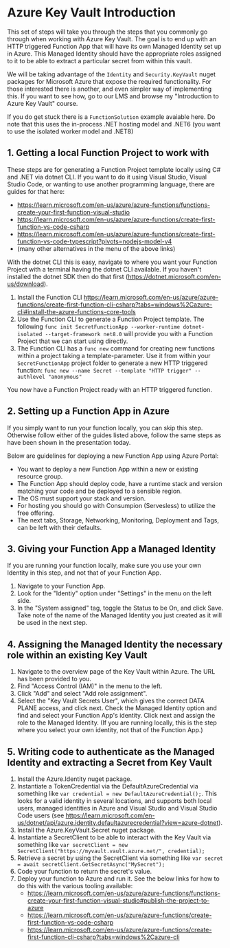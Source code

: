 # Azure Key Vault Introduction

This set of steps will take you through the steps that you commonly go through when working with Azure Key Vault. The goal is to end up with an HTTP triggered Function App that will have its own Managed Identity set up in Azure. This Managed Identity should have the appropriate roles assigned to it to be able to extract a particular secret from within this vault.

We will be taking advantage of the `Identity` and `Security.KeyVault` nuget packages for Microsoft Azure that expose the required functionality. For those interested there is another, and even simpler way of implementing this. If you want to see how, go to our LMS and browse my "Introduction to Azure Key Vault" course.

If you do get stuck there is a `FunctionSolution` example avaiable here. Do note that this uses the in-process .NET hosting model and .NET6 (you want to use the isolated worker model and .NET8)

## 1. Getting a local Function Project to work with

These steps are for generating a Function Project template locally using C# and .NET via dotnet CLI. If you want to do it using Visual Studio, Visual Studio Code, or wanting to use another programming language, there are guides for that here:

- https://learn.microsoft.com/en-us/azure/azure-functions/functions-create-your-first-function-visual-studio
- https://learn.microsoft.com/en-us/azure/azure-functions/create-first-function-vs-code-csharp
- https://learn.microsoft.com/en-us/azure/azure-functions/create-first-function-vs-code-typescript?pivots=nodejs-model-v4
- (many other alternatives in the menu of the above links)

With the dotnet CLI this is easy, navigate to where you want your Function Project with a terminal having the dotnet CLI available.
If you haven't installed the dotnet SDK then do that first (https://dotnet.microsoft.com/en-us/download).

1. Install the Function CLI https://learn.microsoft.com/en-us/azure/azure-functions/create-first-function-cli-csharp?tabs=windows%2Cazure-cli#install-the-azure-functions-core-tools
2. Use the Function CLI to generate a Function Project template. The following `func init SecretFunctionApp --worker-runtime dotnet-isolated --target-framework net8.0` will provide you with a Function Project that we can start using directly.
3. The Function CLI has a `func new` command for creating new functions within a project taking a template-parameter. Use it from within your `SecretFunctionApp` project folder to generate a new HTTP triggered function: `func new --name Secret --template "HTTP trigger" --authlevel "anonymous"`

You now have a Function Project ready with an HTTP triggered function.

## 2. Setting up a Function App in Azure

If you simply want to run your function locally, you can skip this step. Otherwise follow either of the guides listed above, follow the same steps as have been shown in the presentation today.

Below are guidelines for deploying a new Function App using Azure Portal:

- You want to deploy a new Function App within a new or existing resource group.
- The Function App should deploy code, have a runtime stack and version matching your code and be deployed to a sensible region.
- The OS must support your stack and version.
- For hosting you should go with Consumpion (Servesless) to utilize the free offering.
- The next tabs, Storage, Networking, Monitoring, Deployment and Tags, can be left with their defaults.

## 3. Giving your Function App a Managed Identity

If you are running your function locally, make sure you use your own Identity in this step, and not that of your Function App.

1. Navigate to your Function App.
2. Look for the "Identiy" option under "Settings" in the menu on the left side.
3. In the "System assigned" tag, toggle the Status to be On, and click Save. Take note of the name of the Managed Identity you just created as it will be used in the next step.

## 4. Assigning the Managed Identity the necessary role within an existing Key Vault

1. Navigate to the overview page of the Key Vault within Azure. The URL has been provided to you.
2. Find "Access Control (IAM)" in the menu to the left.
3. Click "Add" and select "Add role assignment".
4. Select the "Key Vault Secrets User", which gives the correct DATA PLANE access, and click next. Check the Managed Identity option and find and select your Function App's identity. Click next and assign the role to the Managed Identity. (If you are running locally, this is the step where you select your own identity, not that of the Function App.)

## 5. Writing code to authenticate as the Managed Identity and extracting a Secret from Key Vault

1. Install the Azure.Identity nuget package.
2. Instantiate a TokenCredential via the DefaultAzureCredential via something like `var credential = new DefaultAzureCredential();`. This looks for a valid identity in several locations, and supports both local users, managed identities in Azure and Visual Studio and Visual Studio Code users (see https://learn.microsoft.com/en-us/dotnet/api/azure.identity.defaultazurecredential?view=azure-dotnet).
3. Install the Azure.KeyVault.Secret nuget package.
4. Instantiate a SecretClient to be able to interact with the Key Vault via something like `var secretClient = new SecretClient("https://myvault.vault.azure.net/", credential);`
5. Retrieve a secret by using the SecretClient via something like `var secret = await secretClient.GetSecretAsync("MySecret");`
6. Code your function to return the secret's value.
7. Deploy your function to Azure and run it. See the below links for how to do this with the various tooling available:
   - https://learn.microsoft.com/en-us/azure/azure-functions/functions-create-your-first-function-visual-studio#publish-the-project-to-azure
   - https://learn.microsoft.com/en-us/azure/azure-functions/create-first-function-vs-code-csharp
   - https://learn.microsoft.com/en-us/azure/azure-functions/create-first-function-cli-csharp?tabs=windows%2Cazure-cli
